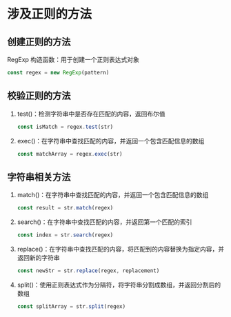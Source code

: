 # 涉及正则的方法

## 创建正则的方法

RegExp 构造函数：用于创建一个正则表达式对象

```js
const regex = new RegExp(pattern)
```

## 校验正则的方法

1. test()：检测字符串中是否存在匹配的内容，返回布尔值

   ```js
   const isMatch = regex.test(str)
   ```

2. exec()：在字符串中查找匹配的内容，并返回一个包含匹配信息的数组

   ```js
   const matchArray = regex.exec(str)
   ```

## 字符串相关方法

1. match()：在字符串中查找匹配的内容，并返回一个包含匹配信息的数组

   ```js
   const result = str.match(regex)
   ```

2. search()：在字符串中查找匹配的内容，并返回第一个匹配的索引

   ```js
   const index = str.search(regex)
   ```

3. replace()：在字符串中查找匹配的内容，将匹配到的内容替换为指定内容，并返回新的字符串

   ```js
   const newStr = str.replace(regex, replacement)
   ```

4. split()：使用正则表达式作为分隔符，将字符串分割成数组，并返回分割后的数组

   ```js
   const splitArray = str.split(regex)
   ```
